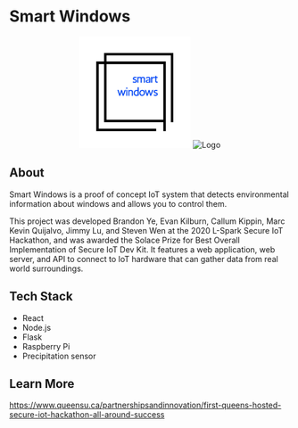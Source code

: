 # Smart Windows

<p align="center">
    <img src="./smartwindows.jpg" alt="Logo" height="200">
  <img src = "https://i.imgur.com/SGVW8wW.png" alt="Logo" height="200" >
  </p>

## About

Smart Windows is a proof of concept IoT system that detects environmental information about windows and allows you to control them.

This project was developed Brandon Ye, Evan Kilburn, Callum Kippin, Marc Kevin Quijalvo, Jimmy Lu, and Steven Wen at the 2020 L-Spark Secure IoT Hackathon, and was awarded the Solace Prize for Best Overall Implementation of Secure IoT Dev Kit. It features a web application, web server, and API to connect to IoT hardware that can gather data from real world surroundings.

## Tech Stack

-   React
-   Node.js
-   Flask
-   Raspberry Pi
-   Precipitation sensor

## Learn More

https://www.queensu.ca/partnershipsandinnovation/first-queens-hosted-secure-iot-hackathon-all-around-success
